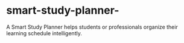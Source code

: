# smart-study-planner-
A Smart Study Planner helps students or professionals organize their learning schedule intelligently.
